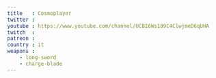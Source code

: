```yaml
---
title   : Cosmoplayer
twitter : 
youtube : https://www.youtube.com/channel/UCBI6Ws189C4ClwjmeD6qUHA
twitch  : 
patreon : 
country : it
weapons :
    - long-sword
    - charge-blade
---
```


